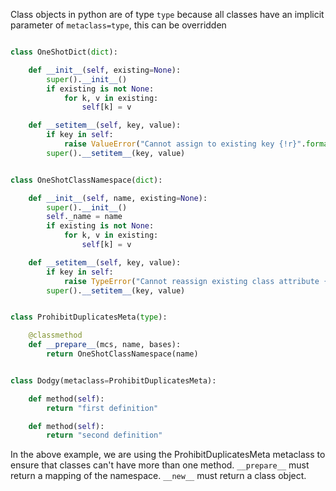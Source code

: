 Class objects in python are of type `type` because all classes have an implicit parameter of `metaclass=type`, this can be overridden

```python

class OneShotDict(dict):

    def __init__(self, existing=None):
        super().__init__()
        if existing is not None:
            for k, v in existing:
                self[k] = v

    def __setitem__(self, key, value):
        if key in self:
            raise ValueError("Cannot assign to existing key {!r}".format(key))
        super().__setitem__(key, value)


class OneShotClassNamespace(dict):

    def __init__(self, name, existing=None):
        super().__init__()
        self._name = name
        if existing is not None:
            for k, v in existing:
                self[k] = v

    def __setitem__(self, key, value):
        if key in self:
            raise TypeError("Cannot reassign existing class attribute {!r} of {!r}".format(key, self._name))
        super().__setitem__(key, value)


class ProhibitDuplicatesMeta(type):

    @classmethod
    def __prepare__(mcs, name, bases):
        return OneShotClassNamespace(name)


class Dodgy(metaclass=ProhibitDuplicatesMeta):

    def method(self):
        return "first definition"

    def method(self):
        return "second definition"

```

In the above example, we are using the ProhibitDuplicatesMeta metaclass to ensure that classes can't have more than one method. `__prepare__` must return a mapping of the namespace. `__new__` must return a class object.

